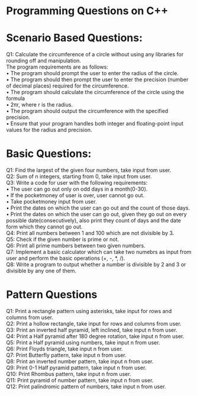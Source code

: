 # Programming Questions on C++
# Scenario Based Questions:
Q1: Calculate the circumference of a circle without using any libraries for rounding off and manipulation.\
The program requirements are as follows:\
•	The program should prompt the user to enter the radius of the circle.\
•	The program should then prompt the user to enter the precision (number of decimal places) required for the circumference.\
•	The program should calculate the circumference of the circle using the formula \
•	2πr, where  r is the radius.\
•	The program should output the circumference with the specified precision.\
•	Ensure that your program handles both integer and floating-point input values for the radius and precision.

# Basic Questions:
Q1: Find the largest of the given four numbers, take input from user.\
Q2: Sum of n integers, starting from 0, take input from user.\
Q3: Write a code for user with the following requirements:\
•	The user can go out only on odd days in a month(0-30).\
•	If the pocketmoney of user is over, user cannot go out.\
•	Take pocketmoney input from user.\
•	Print the dates on which the user can go out and the count of those days.\
•	Print the dates on which the user can go out, given they go out on every possible date(consecutively), also print they count of days and the date form which they cannot go out.\
Q4: Print all numbers between 1 and 100 which are not divisible by 3.\
Q5: Check if the given number is prime or not.\
Q6: Print all prime numbers between two given numbers.\
Q7: Implement a basic calculator which can take two numebrs as input from user and perform the basic operations (+, -, *, /).\
Q8: Write a program to output whether a number is divisible by 2 and 3 or divisible by any one of them.

# Pattern Questions
Q1: Print a rectangle pattern using asterisks, take input for rows and columns from user.\
Q2: Print a hollow rectangle, take input for rows and columns from user.\
Q3: Print an inverted half pyramid, left inclined, take input n from user.\
Q4: Print a Half pyramid after 180 degree rotation, take input n from user.\
Q5: Print a Half pyramid using numbers, take input n from user.\
Q6: Print Floyds triangle, take input n from user.\
Q7: Print Butterfly pattern, take input n from user.\
Q8: Print an inverted number pattern, take input n from user.\
Q9: Print 0-1 Half pyramid pattern, take input n from user.\
Q10: Print Rhombus pattern, take input n from user.\
Q11: Print pyramid of number pattern, take input n from user.\
Q12: Print palindromic pattern of numbers, take input n from user.
